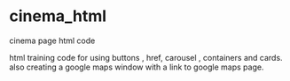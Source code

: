 # cinema_html
cinema page html code

html training code for using buttons , href, carousel , containers and cards.
also creating a google maps window with a link to google maps page.
